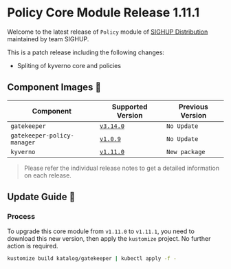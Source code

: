 # Policy Core Module Release 1.11.1

Welcome to the latest release of `Policy` module of [SIGHUP Distribution](https://github.com/sighupio/distribution) maintained by team SIGHUP.

This is a patch release including the following changes:

- Spliting of kyverno core and policies

## Component Images 🚢

| Component                   | Supported Version                                                                     | Previous Version |
| --------------------------- | ------------------------------------------------------------------------------------- | ---------------- |
| `gatekeeper`                | [`v3.14.0`](https://github.com/open-policy-agent/gatekeeper/releases/tag/v3.14.0)     | `No Update`      |
| `gatekeeper-policy-manager` | [`v1.0.9`](https://github.com/sighupio/gatekeeper-policy-manager/releases/tag/v1.0.9) | `No Update`      |
| `kyverno`                   | [`v1.11.0`](https://github.com/kyverno/kyverno/releases/tag/v1.11.0)                  | `New package`    |

> Please refer the individual release notes to get a detailed information on each release.

## Update Guide 🦮

### Process

To upgrade this core module from `v1.11.0` to `v1.11.1`, you need to download this new version, then apply the `kustomize` project. No further action is required.

```bash
kustomize build katalog/gatekeeper | kubectl apply -f -
```
